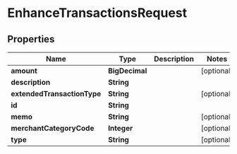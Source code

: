 

# EnhanceTransactionsRequest


## Properties

| Name | Type | Description | Notes |
|------------ | ------------- | ------------- | -------------|
|**amount** | **BigDecimal** |  |  [optional] |
|**description** | **String** |  |  |
|**extendedTransactionType** | **String** |  |  [optional] |
|**id** | **String** |  |  |
|**memo** | **String** |  |  [optional] |
|**merchantCategoryCode** | **Integer** |  |  [optional] |
|**type** | **String** |  |  [optional] |




